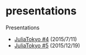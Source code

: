 # presentations
Presentations

* [JuliaTokyo \#4](JuliaTokyo04) (2015/7/11)
* [JuliaTokyo \#5](JuliaTokyo05) (2015/12/19)
